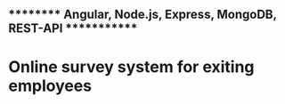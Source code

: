 ## ******** Angular, Node.js, Express, MongoDB, REST-API ***********

# Online survey system for exiting employees
